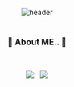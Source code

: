 <div align="center">

![header](https://capsule-render.vercel.app/api?type=waving&color=gradient&height=250&width=180%&section=header&text=Hi,%20%20%20I'm%20Sulhwa%20Choi%20&animation=twinkling&fontSize=52)
<br>
<br>

<h3 align="center"><b>🔮 About ME.. 🔮</b></h3>

</br>

<p align="center">
  <a href="https://velog.io/@hi_sulhwa" target="_blank"><img src="https://img.shields.io/badge/Velog-11B48A?style=flat-square&logo=Vimeo&logoColor=white"/></a>
  &nbsp
  <a href="mailto:imsulhwa00@gmail.com"><img src="https://img.shields.io/badge/Gmail-d14836?style=flat-square&logo=Gmail&logoColor=white&link=imsulhwa00@gmail.com"/></a>
</p>

</div>
